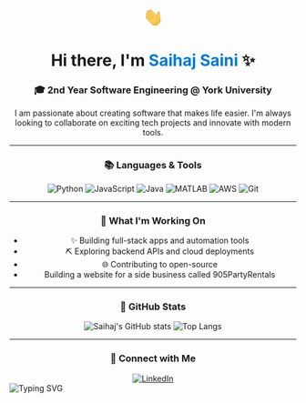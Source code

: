 <div align="center">

<!-- Animated waving hand GIF -->
<img src="https://raw.githubusercontent.com/ABSphreak/ABSphreak/master/gifs/Hi.gif" width="35px"> 

# Hi there, I'm <span style="color:#007acc">Saihaj Saini</span> ✨

### 🎓 2nd Year Software Engineering @ York University

I am passionate about creating software that makes life easier. I'm always looking to collaborate on exciting tech projects and innovate with modern tools.

---

### 📚 Languages & Tools
<div align="center">
  <img src="https://cdn.jsdelivr.net/gh/devicons/devicon/icons/python/python-original.svg" width="50" height="50" alt="Python"/>
  <img src="https://cdn.jsdelivr.net/gh/devicons/devicon/icons/javascript/javascript-original.svg" width="50" height="50" alt="JavaScript"/>
  <img src="https://cdn.jsdelivr.net/gh/devicons/devicon/icons/java/java-original.svg" width="50" height="50" alt="Java"/>
  <img src="https://cdn.jsdelivr.net/gh/devicons/devicon/icons/matlab/matlab-original.svg" width="50" height="50" alt="MATLAB"/>
  <img src="https://www.svgrepo.com/show/376356/aws.svg" width="50" height="50" alt="AWS"/>
  <img src="https://cdn.jsdelivr.net/gh/devicons/devicon/icons/git/git-original.svg" width="50" height="50" alt="Git"/>
</div>

---

### 🔄 What I'm Working On
- ✨ Building full-stack apps and automation tools
- ⛏ Exploring backend APIs and cloud deployments
- 🌐 Contributing to open-source
- Building a website for a side business called 905PartyRentals

---

### 🌈 GitHub Stats
![Saihaj's GitHub stats](https://github-readme-stats.vercel.app/api?username=saihajsaini&show_icons=true&theme=tokyonight&hide_border=true)
![Top Langs](https://github-readme-stats.vercel.app/api/top-langs/?username=saihajsaini&layout=compact&theme=tokyonight&hide_border=true)

---

### 🔗 Connect with Me
<a href="https://www.linkedin.com/in/saihajsaini" target="_blank">
  <img src="https://cdn.jsdelivr.net/gh/devicons/devicon/icons/linkedin/linkedin-original.svg" width="40" height="40" alt="LinkedIn"/>
</a>

</div>

<!-- Optional: Background animation -->
<img src="https://readme-typing-svg.demolab.com?font=Fira+Code&weight=500&size=24&pause=1000&center=true&vCenter=true&width=435&lines=Passionate+Developer;Tech+Explorer;Lifelong+Learner" alt="Typing SVG" />
